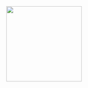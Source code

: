 <div id="header" align="center">
  <img src="https://media.giphy.com/media/M9gbBd9nbDrOTu1Mqx/giphy.gif" width="200"/>
</div>


<img src="https://komarev.com/ghpvc/?username=KlochkovTimofey&style=flat-square&color=blue" alt=""/>
